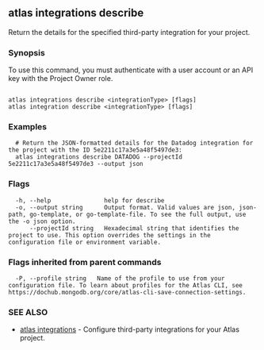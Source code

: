 ## atlas integrations describe

Return the details for the specified third-party integration for your project.


### Synopsis

To use this command, you must authenticate with a user account or an API key with the Project Owner role.



```

atlas integrations describe <integrationType> [flags]
atlas integration describe <integrationType> [flags]
```

### Examples

```
  # Return the JSON-formatted details for the Datadog integration for the project with the ID 5e2211c17a3e5a48f5497de3:
  atlas integrations describe DATADOG --projectId 5e2211c17a3e5a48f5497de3 --output json
```


### Flags

```
  -h, --help               help for describe
  -o, --output string      Output format. Valid values are json, json-path, go-template, or go-template-file. To see the full output, use the -o json option.
      --projectId string   Hexadecimal string that identifies the project to use. This option overrides the settings in the configuration file or environment variable.

```


### Flags inherited from parent commands

```
  -P, --profile string   Name of the profile to use from your configuration file. To learn about profiles for the Atlas CLI, see https://dochub.mongodb.org/core/atlas-cli-save-connection-settings.

```

### SEE ALSO


* [atlas integrations](atlas_integrations.md)	- Configure third-party integrations for your Atlas project.



